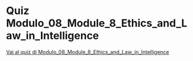 # Quiz Modulo_08_Module_8_Ethics_and_Law_in_Intelligence

[Vai al quiz di Modulo_08_Module_8_Ethics_and_Law_in_Intelligence](https://elearning-analystproject.eu/mod/quiz/view.php?id=264)
